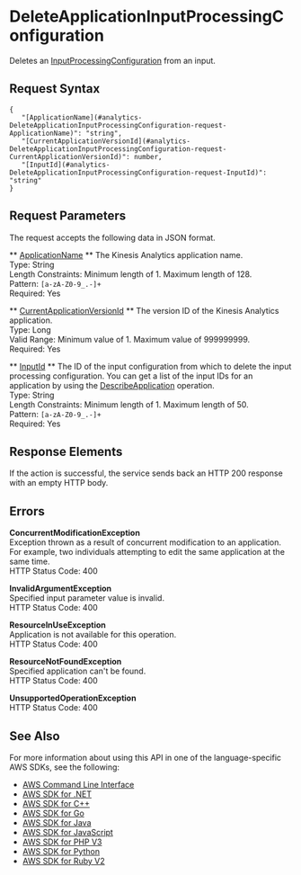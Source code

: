 # DeleteApplicationInputProcessingConfiguration<a name="API_DeleteApplicationInputProcessingConfiguration"></a>

Deletes an [InputProcessingConfiguration](API_InputProcessingConfiguration.md) from an input\.

## Request Syntax<a name="API_DeleteApplicationInputProcessingConfiguration_RequestSyntax"></a>

```
{
   "[ApplicationName](#analytics-DeleteApplicationInputProcessingConfiguration-request-ApplicationName)": "string",
   "[CurrentApplicationVersionId](#analytics-DeleteApplicationInputProcessingConfiguration-request-CurrentApplicationVersionId)": number,
   "[InputId](#analytics-DeleteApplicationInputProcessingConfiguration-request-InputId)": "string"
}
```

## Request Parameters<a name="API_DeleteApplicationInputProcessingConfiguration_RequestParameters"></a>

The request accepts the following data in JSON format\.

 ** [ApplicationName](#API_DeleteApplicationInputProcessingConfiguration_RequestSyntax) **   <a name="analytics-DeleteApplicationInputProcessingConfiguration-request-ApplicationName"></a>
The Kinesis Analytics application name\.  
Type: String  
Length Constraints: Minimum length of 1\. Maximum length of 128\.  
Pattern: `[a-zA-Z0-9_.-]+`   
Required: Yes

 ** [CurrentApplicationVersionId](#API_DeleteApplicationInputProcessingConfiguration_RequestSyntax) **   <a name="analytics-DeleteApplicationInputProcessingConfiguration-request-CurrentApplicationVersionId"></a>
The version ID of the Kinesis Analytics application\.  
Type: Long  
Valid Range: Minimum value of 1\. Maximum value of 999999999\.  
Required: Yes

 ** [InputId](#API_DeleteApplicationInputProcessingConfiguration_RequestSyntax) **   <a name="analytics-DeleteApplicationInputProcessingConfiguration-request-InputId"></a>
The ID of the input configuration from which to delete the input processing configuration\. You can get a list of the input IDs for an application by using the [DescribeApplication](API_DescribeApplication.md) operation\.  
Type: String  
Length Constraints: Minimum length of 1\. Maximum length of 50\.  
Pattern: `[a-zA-Z0-9_.-]+`   
Required: Yes

## Response Elements<a name="API_DeleteApplicationInputProcessingConfiguration_ResponseElements"></a>

If the action is successful, the service sends back an HTTP 200 response with an empty HTTP body\.

## Errors<a name="API_DeleteApplicationInputProcessingConfiguration_Errors"></a>

 **ConcurrentModificationException**   
Exception thrown as a result of concurrent modification to an application\. For example, two individuals attempting to edit the same application at the same time\.  
HTTP Status Code: 400

 **InvalidArgumentException**   
Specified input parameter value is invalid\.  
HTTP Status Code: 400

 **ResourceInUseException**   
Application is not available for this operation\.  
HTTP Status Code: 400

 **ResourceNotFoundException**   
Specified application can't be found\.  
HTTP Status Code: 400

 **UnsupportedOperationException**   
HTTP Status Code: 400

## See Also<a name="API_DeleteApplicationInputProcessingConfiguration_SeeAlso"></a>

For more information about using this API in one of the language\-specific AWS SDKs, see the following:
+  [AWS Command Line Interface](https://docs.aws.amazon.com/goto/aws-cli/kinesisanalytics-2015-08-14/DeleteApplicationInputProcessingConfiguration) 
+  [AWS SDK for \.NET](https://docs.aws.amazon.com/goto/DotNetSDKV3/kinesisanalytics-2015-08-14/DeleteApplicationInputProcessingConfiguration) 
+  [AWS SDK for C\+\+](https://docs.aws.amazon.com/goto/SdkForCpp/kinesisanalytics-2015-08-14/DeleteApplicationInputProcessingConfiguration) 
+  [AWS SDK for Go](https://docs.aws.amazon.com/goto/SdkForGoV1/kinesisanalytics-2015-08-14/DeleteApplicationInputProcessingConfiguration) 
+  [AWS SDK for Java](https://docs.aws.amazon.com/goto/SdkForJava/kinesisanalytics-2015-08-14/DeleteApplicationInputProcessingConfiguration) 
+  [AWS SDK for JavaScript](https://docs.aws.amazon.com/goto/AWSJavaScriptSDK/kinesisanalytics-2015-08-14/DeleteApplicationInputProcessingConfiguration) 
+  [AWS SDK for PHP V3](https://docs.aws.amazon.com/goto/SdkForPHPV3/kinesisanalytics-2015-08-14/DeleteApplicationInputProcessingConfiguration) 
+  [AWS SDK for Python](https://docs.aws.amazon.com/goto/boto3/kinesisanalytics-2015-08-14/DeleteApplicationInputProcessingConfiguration) 
+  [AWS SDK for Ruby V2](https://docs.aws.amazon.com/goto/SdkForRubyV2/kinesisanalytics-2015-08-14/DeleteApplicationInputProcessingConfiguration) 